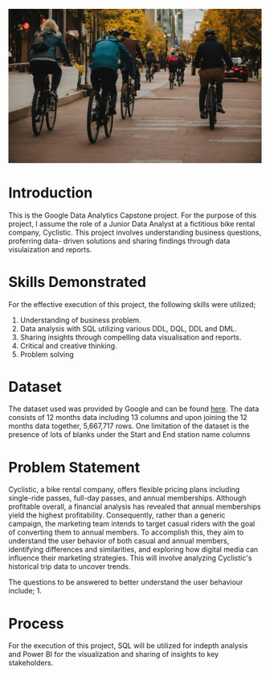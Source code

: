 ![](image100.jpg)
# Introduction
This is the Google Data Analytics Capstone project. For the purpose of this project, I assume the role of a Junior Data Analyst at a fictitious bike rental company, Cyclistic. This project involves understanding business questions, proferring data- driven solutions and sharing findings through data visulaization and reports. 

# Skills Demonstrated
For the effective execution of this project, the following skills were utilized;
1. Understanding of business problem.
2. Data analysis with SQL utilizing various DDL, DQL, DDL and DML.
3. Sharing insights through compelling data visualisation and reports.
4. Critical and creative thinking.
5. Problem solving

# Dataset
The dataset used was provided by Google and can be found [here](https://divvy-tripdata.s3.amazonaws.com/index.html). The data consists of 12 months data including 13 columns and upon joining the 12 months data together, 5,667,717 rows. One limitation of the dataset is the presence of lots of blanks under the Start and End station name columns 

# Problem Statement
Cyclistic, a bike rental company, offers flexible pricing plans including single-ride passes, full-day passes, and annual memberships. Although profitable overall, a financial analysis has revealed that annual memberships yield the highest profitability. Consequently, rather than a generic campaign, the marketing team intends to target casual riders with the goal of converting them to annual members. To accomplish this, they aim to understand the user behavior of both casual and annual members, identifying differences and similarities, and exploring how digital media can influence their marketing strategies. This will involve analyzing Cyclistic's historical trip data to uncover trends.

The questions to be answered to better understand the user behaviour include;
1. 

# Process
For the execution of this project, SQL will be utilized for indepth analysis and Power BI for the visualization and sharing of insights to key stakeholders.


